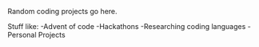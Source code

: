 Random coding projects go here.

Stuff like:
-Advent of code 
-Hackathons
-Researching coding languages
-Personal Projects
